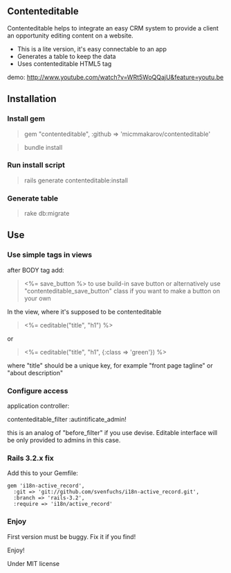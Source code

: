 ## Contenteditable


Contenteditable helps to integrate an easy CRM system to provide a client an opportunity editing content on a website.

* This is a lite version, it's easy connectable to an app
* Generates a table to keep the data
* Uses contenteditable HTML5 tag

demo: http://www.youtube.com/watch?v=WRt5WoQQajU&feature=youtu.be

## Installation

### Install gem

>gem "contenteditable", :github => 'micmmakarov/contenteditable'

>bundle install

### Run install script

>rails generate contenteditable:install

### Generate table

>rake db:migrate

## Use

### Use simple tags in views

after BODY tag add:
> <%= save_button %>
to use build-in save button or alternatively use "contenteditable_save_button" class if you want to make a button on your own


In the view, where it's supposed to be contenteditable
><%= ceditable("title", "h1") %>

or

><%= ceditable("title", "h1", {:class => 'green'}) %>

where "title" should be a unique key, for example "front page tagline" or "about description"
 
### Configure access

application controller:

contenteditable_filter :autintificate_admin!

this is an analog of "before_filter" if you use devise. Editable interface will be only provided to admins in this case.


### Rails 3.2.x fix

Add this to your Gemfile:

    gem 'i18n-active_record',
      :git => 'git://github.com/svenfuchs/i18n-active_record.git',
      :branch => 'rails-3.2',
      :require => 'i18n/active_record'

### Enjoy

First version must be buggy. Fix it if you find!

Enjoy!


Under MIT license

